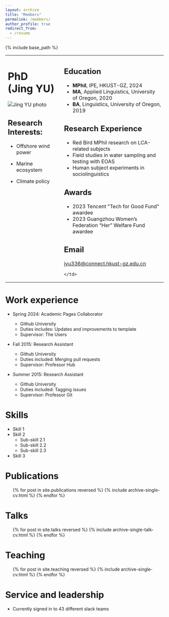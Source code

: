 ```yaml
---
layout: archive
title: "Members"
permalink: /members/
author_profile: true
redirect_from:
  - /resume
---
```


{% include base_path %}

<table>
  <tr>
    <td style="vertical-align: top;">

# PhD (Jing YU)

![Jing YU photo](photo.jpg)

## Research Interests:

- Offshore wind power
- Marine ecosystem
- Climate policy

    </td>
    <td style="vertical-align: top; padding-left: 20px;">

## Education

- **MPhil**, IPE, HKUST-GZ, 2024
- **MA**, Applied Linguistics, University of Oregon, 2020
- **BA**, Linguistics, University of Oregon, 2019

## Research Experience

- Red Bird MPhil research on LCA-related subjects
- Field studies in water sampling and testing with EOAS
- Human subject experiments in sociolinguistics

## Awards

- 2023 Tencent "Tech for Good Fund" awardee
- 2023 Guangzhou Women’s Federation “Her” Welfare Fund awardee

## Email

[jyu336@connect.hkust-gz.edu.cn](mailto:jyu336@connect.hkust-gz.edu.cn)

    </td>
  </tr>
</table>


Work experience
======
* Spring 2024: Academic Pages Collaborator
  * Github University
  * Duties includes: Updates and improvements to template
  * Supervisor: The Users

* Fall 2015: Research Assistant
  * Github University
  * Duties included: Merging pull requests
  * Supervisor: Professor Hub

* Summer 2015: Research Assistant
  * Github University
  * Duties included: Tagging issues
  * Supervisor: Professor Git
  
Skills
======
* Skill 1
* Skill 2
  * Sub-skill 2.1
  * Sub-skill 2.2
  * Sub-skill 2.3
* Skill 3

Publications
======
  <ul>{% for post in site.publications reversed %}
    {% include archive-single-cv.html %}
  {% endfor %}</ul>
  
Talks
======
  <ul>{% for post in site.talks reversed %}
    {% include archive-single-talk-cv.html  %}
  {% endfor %}</ul>
  
Teaching
======
  <ul>{% for post in site.teaching reversed %}
    {% include archive-single-cv.html %}
  {% endfor %}</ul>
  
Service and leadership
======
* Currently signed in to 43 different slack teams

